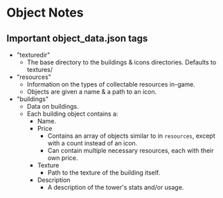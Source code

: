 # Object Notes

## Important object_data.json tags

* "texturedir"
	* The base directory to the buildings & icons directories. Defaults to textures/
* "resources"
	* Information on the types of collectable resources in-game.
	* Objects are given a name & a path to an icon.
* "buildings"
	* Data on buildings.
	* Each building object contains a:
		* Name.
		* Price
			* Contains an array of objects similar to in `resources`, except with a count instead of an icon.
			* Can contain multiple necessary resources, each with their own price.
		* Texture
			* Path to the texture of the building itself.
		* Description
			* A description of the tower's stats and/or usage.
